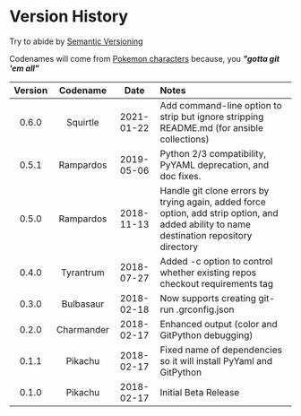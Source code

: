 # Version History

Try to abide by [Semantic Versioning](http://semver.org/spec/v2.0.0.html)

Codenames will come from [Pokemon characters](https://en.wikipedia.org/wiki/List_of_Pok%C3%A9mon) because, you **_"gotta git 'em all"_**

|Version|Codename  |Date      |Notes|
|:-----:|:--------:|:--------:|:----|
|0.6.0  |Squirtle  |2021-01-22|Add command-line option to strip but ignore stripping README.md (for ansible collections)|
|0.5.1  |Rampardos |2019-05-06|Python 2/3 compatibility, PyYAML deprecation, and doc fixes.|
|0.5.0  |Rampardos |2018-11-13|Handle git clone errors by trying again, added force option, add strip option, and added ability to name destination repository directory|
|0.4.0  |Tyrantrum |2018-07-27|Added -c option to control whether existing repos checkout requirements tag|
|0.3.0  |Bulbasaur |2018-02-18|Now supports creating git-run .grconfig.json|
|0.2.0  |Charmander|2018-02-17|Enhanced output (color and GitPython debugging)|
|0.1.1  |Pikachu   |2018-02-17|Fixed name of dependencies so it will install PyYaml and GitPython|
|0.1.0  |Pikachu   |2018-02-17|Initial Beta Release|
